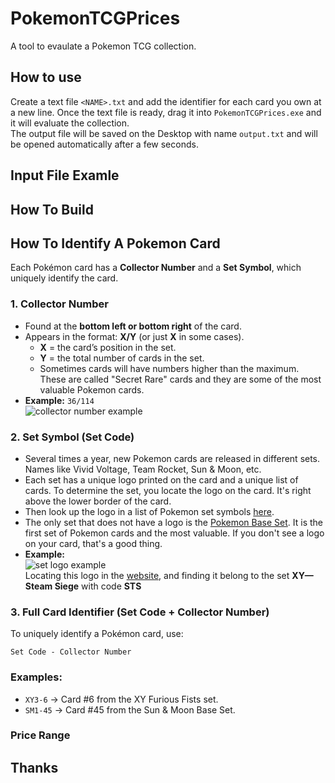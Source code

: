 # PokemonTCGPrices 
A tool to evaulate a Pokemon TCG collection.

## How to use
Create a text file `<NAME>.txt` and add the identifier for each card you own at a new line. Once the text file is ready, drag it into `PokemonTCGPrices.exe` and it will evaluate the collection.  
The output file will be saved on the Desktop with name `output.txt` and will be opened automatically after a few seconds.

## Input File Examle

## How To Build

## How To Identify A Pokemon Card
Each Pokémon card has a **Collector Number** and a **Set Symbol**, which uniquely identify the card.  

### 1. Collector Number
- Found at the **bottom left or bottom right** of the card.
- Appears in the format: **X/Y** (or just **X** in some cases).
  - **X** = the card’s position in the set.
  - **Y** = the total number of cards in the set.
  - Sometimes cards will have numbers higher than the maximum. These are called "Secret Rare" cards and they are some of the most valuable Pokemon cards.
- **Example:** `36/114`  
![collector number example](https://blogger.googleusercontent.com/img/b/R29vZ2xl/AVvXsEibsGl05PG7TyTbU7eYIjcHh_IvMmngNsHccqrHB75cV-7HxFGmF-nHK311qiGIn_a7yv2zhJEtwuufS8bYrcDuhxviKqdcjL1ROVXvMQ3gIZwXCgSCkuA_VqY4lKIFwa8NtWIh2BC5/s0/pokemon-card-number.jpg)


### 2. Set Symbol (Set Code)
- Several times a year, new Pokemon cards are released in different sets. Names like Vivid Voltage, Team Rocket, Sun & Moon, etc.
- Each set has a unique logo printed on the card and a unique list of cards. To determine the set, you locate the logo on the card. It's right above the lower border of the card.
- Then look up the logo in a list of Pokemon set symbols [here](https://bulbapedia.bulbagarden.net/wiki/List_of_Pok%C3%A9mon_Trading_Card_Game_expansions).
- The only set that does not have a logo is the [Pokemon Base Set](https://bulbapedia.bulbagarden.net/wiki/Base_Set_(TCG)). It is the first set of Pokemon cards and the most valuable. If you don't see a logo on your card, that's a good thing.
- **Example:**  
 ![set logo example](https://blogger.googleusercontent.com/img/b/R29vZ2xl/AVvXsEgMfRhkIF1JUH8QaYVvn5ulJpU1egc1gk0k8a1OUa-NAdO8ekeuPibgwJCSYmCCZ0_L_6HeswUsmsvO8AttZwyfxHX98rWiur__vXKHMkGUEmtt0VALW8O4LmpPh9tfpTQ0ZGfpeW19/s0/pokemon-card-set-symbol.jpg)  
Locating this logo in the [website](https://bulbapedia.bulbagarden.net/wiki/List_of_Pok%C3%A9mon_Trading_Card_Game_expansions), and finding it belong to the set **XY—Steam Siege** with code **STS**

### 3. Full Card Identifier (Set Code + Collector Number)
To uniquely identify a Pokémon card, use:

```
Set Code - Collector Number
```

### **Examples:**
- `XY3-6` → Card #6 from the XY Furious Fists set.
- `SM1-45` → Card #45 from the Sun & Moon Base Set.






### Price Range

## Thanks
